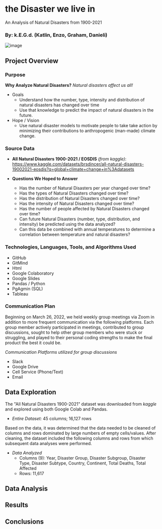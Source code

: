 # the Disaster we live in 
An Analysis of Natural Disasters from 1900-2021

### By: k.E.G.d. (Katlin, Enzo, Graham, Danieli)

![image](https://user-images.githubusercontent.com/92705556/163100279-0a091a96-46f8-4579-9531-f9f4bac3e4e8.png)


## Project Overview

### Purpose
**Why Analyze Natural Disasters?**  *Natural disasters affect us all!*
- Goals
    - Understand how the number, type, intensity and distribution of natural disasters has changed over time
    - Use that knowledge to predict the impact of natural disasters in the future.
- Hope / Vision
    - Use natural disaster models to motivate people to take take action by minimizing their contributions to anthropogenic (man-made) climate change.

### Source Data 
- **All Natural Disasters 1900-2021 / EOSDIS** *(from kaggle)*: https://www.kaggle.com/datasets/brsdincer/all-natural-disasters-19002021-eosdis?q=global+climate+change+in%3Adatasets

- **Questions We Hoped to Answer**
    - Has the number of Natural Disasters per year changed over time?
    - Has the types of Natural Disasters changed over time?
    - Has the distribution of Natural Disasters changed over time?
    - Has the intensity of Natural Disasters changed over time?
    - Has the number of people affected by Natural Disasters changed over time?
    - Can future Natural Disasters (number, type, distribution, and intensity) be predicted using the data analyzed?
    - Can this data be combined with annual temperatures to determine a correlation between temperature and natural disasters?

### Technologies, Languages, Tools, and Algorithms Used
- GitHub
- GitMind
- Html
- Google Colaboratory
- Google Slides
- Pandas / Python
- PgAgmin (SQL)
- Tableau

### Communication Plan
Beginning on March 26, 2022, we held weekly group meetings via Zoom in addition to more frequent communication via the following platforms. Each group member actively participated in meetings, contributed to group discussions, sought to help other group members who were stuck or struggling, and played to their personal coding strengths to make the final product the best it could be.

*Communication Platforms utilized for group discussions*
- Slack
- Google Drive
- Cell Service (Phone/Text)
- Email

## Data Exploration
The "All Natural Disasters 1900-2021" dataset was downloaded from *kaggle* and explored using both Google Colab and Pandas. 
- *Entire Dataset:* 45 columns; 16,127 rows 
  
Based on the data, it was determined that the data needed to be cleaned of columns and rows dominated by large numbers of empty cells/values. After cleaning, the dataset included the following columns and rows from which subsequent data analyses were performed.  
- *Data Analyzed* 
    - Columns (9): Year, Disaster Group, Disaster Subgroup, Disaster Type, Disaster Subtype, Country, Continent, Total Deaths, Total Affected
    - Rows: 11,617

## Data Analysis

## Results

## Conclusions
